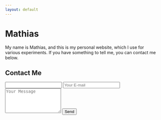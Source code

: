 ```yaml
---
layout: default
---
```

# Mathias
My name is Mathias, and this is my personal website, which I use for various experiments. If you have something to tell me, you can contact me below.

## Contact Me
<form name="contact" netlify-honeypot="bot-field" action="success" netlify>
	<input name="bot-field" class="hidden">
	<input type="email" name="email" placeholder="Your E-mail">
	<textarea name="message" rows="5" placeholder="Your Message"></textarea>
	<button type="submit">Send</button>
</form>
